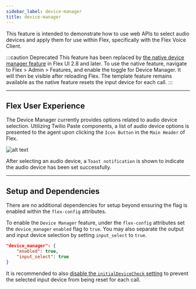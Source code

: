 ```yaml
---
sidebar_label: device-manager
title: device-manager
---
```


This feature is intended to demonstrate how to use web APIs to select audio devices and apply them for use within Flex, specifically with the Flex Voice Client.

:::caution Deprecated
This feature has been replaced by [the native device manager feature](https://www.twilio.com/docs/flex/end-user-guide/initial-audio-device-check#how-do-i-switch-audio-devices) in Flex UI 2.8 and later. To use the native feature, navigate to Flex > Admin > Features, and enable the toggle for Device Manager. It will then be visible after reloading Flex. The template feature remains available as the native feature resets the input device for each call.
:::

---

## Flex User Experience

The Device Manager currently provides options related to audio device selection. Utilizing Twilio Paste components, a list of audio device options is presented to the agent upon clicking the `Icon Button` in the `Main Header` of Flex.

![alt text](/img/features/device-manager/DeviceManagerMenu.gif)

After selecting an audio device, a `Toast notification` is shown to indicate the audio device has been set successfully.

---

## Setup and Dependencies

There are no additional dependencies for setup beyond ensuring the flag is enabled within the `flex-config` attributes.

To enable the `Device Manager` feature, under the `flex-config` attributes set the `device_manager` `enabled` flag to `true`. You may also separate the output and input device selection by setting `input_select` to `true`.

```json
"device_manager": {
    "enabled": true,
    "input_select": true
}
```

It is recommended to also [disable the `initialDeviceCheck` setting](https://www.twilio.com/docs/flex/end-user-guide/initial-audio-device-check#how-do-i-turn-the-audio-device-check-feature-on--off) to prevent the selected input device from being reset for each call.
